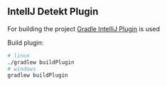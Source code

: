 ## IntellJ Detekt Plugin

For building the project [Gradle IntelliJ Plugin](https://github.com/JetBrains/gradle-intellij-plugin)
is used

Build plugin:

```bash
# linux
./gradlew buildPlugin
# windows
gradlew buildPlugin
```

